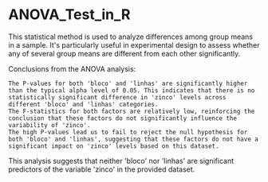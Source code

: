 # ANOVA_Test_in_R
This statistical method is used to analyze differences among group means in a sample. It's particularly useful in experimental design to assess whether any of several group means are different from each other significantly.

Conclusions from the ANOVA analysis:

    The P-values for both 'bloco' and 'linhas' are significantly higher than the typical alpha level of 0.05. This indicates that there is no statistically significant difference in 'zinco' levels across different 'bloco' and 'linhas' categories.
    The F-statistics for both factors are relatively low, reinforcing the conclusion that these factors do not significantly influence the variability of 'zinco'.
    The high P-values lead us to fail to reject the null hypothesis for both 'bloco' and 'linhas', suggesting that these factors do not have a significant impact on 'zinco' levels based on this dataset.

This analysis suggests that neither 'bloco' nor 'linhas' are significant predictors of the variable 'zinco' in the provided dataset.
